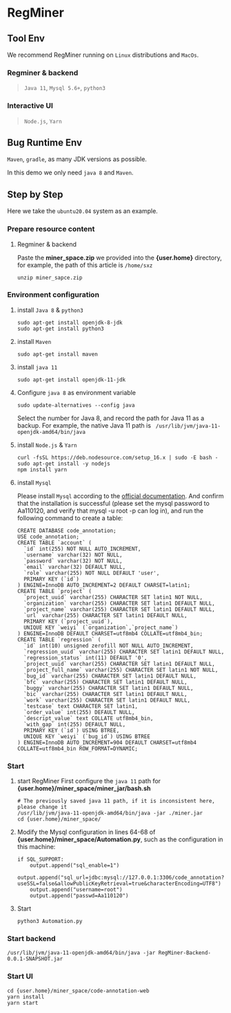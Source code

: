 # RegMiner

## Tool Env

We recommend RegMiner running on `Linux` distributions and `MacOs`.

### Regminer & backend

> `Java 11`, `Mysql 5.6+`, `python3`

### Interactive UI

> `Node.js`, `Yarn`

## Bug Runtime Env

`Maven`, `gradle`, as many JDK versions as possible.

In this demo we only need `java 8` and `Maven`.

## Step by Step

Here we take the `ubuntu20.04` system as an example.

### Prepare resource content

1. Regminer & backend

   Paste the **miner_space.zip** we provided into the **{user.home}** directory, for example, the path of this article
   is `/home/sxz`

   ```
   unzip miner_sapce.zip
   ```

### Environment configuration

1. install `Java 8` & `python3`

   ```
   sudo apt-get install openjdk-8-jdk
   sudo apt-get install python3
   ```

2. install `Maven`

   ```
   sudo apt-get install maven
   ```

3. install `java 11`

   ```
   sudo apt-get install openjdk-11-jdk
   ```

4. Configure `java 8` as environment variable

   ```
   sudo update-alternatives --config java
   ```

   Select the number for Java 8, and record the path for Java 11 as a backup. For example, the native Java 11 path
   is ` /usr/lib/jvm/java-11-openjdk-amd64/bin/java`

5. install `Node.js` & `Yarn`

   ```
   curl -fsSL https://deb.nodesource.com/setup_16.x | sudo -E bash -
   sudo apt-get install -y nodejs
   npm install yarn
   ```

6. install `Mysql`

   Please install `Mysql` according to
   the [official documentation](https://www.digitalocean.com/community/tutorials/how-to-install-mysql-on-ubuntu-22-04).
   And confirm that the installation is successful (please set the mysql password to Aa110120, and verify that mysql -u
   root -p can log in), and run the following command to create a table:

   ```
   CREATE DATABASE code_annotation;
   USE code_annotation;
   CREATE TABLE `account` (
     `id` int(255) NOT NULL AUTO_INCREMENT,
     `username` varchar(32) NOT NULL,
     `password` varchar(32) NOT NULL,
     `email` varchar(32) DEFAULT NULL,
     `role` varchar(255) NOT NULL DEFAULT 'user',
     PRIMARY KEY (`id`)
   ) ENGINE=InnoDB AUTO_INCREMENT=2 DEFAULT CHARSET=latin1;
   CREATE TABLE `project` (
     `project_uuid` varchar(255) CHARACTER SET latin1 NOT NULL,
     `organization` varchar(255) CHARACTER SET latin1 DEFAULT NULL,
     `project_name` varchar(255) CHARACTER SET latin1 DEFAULT NULL,
     `url` varchar(255) CHARACTER SET latin1 DEFAULT NULL,
     PRIMARY KEY (`project_uuid`),
     UNIQUE KEY `weiyi` (`organization`,`project_name`)
   ) ENGINE=InnoDB DEFAULT CHARSET=utf8mb4 COLLATE=utf8mb4_bin;
   CREATE TABLE `regression` (
     `id` int(10) unsigned zerofill NOT NULL AUTO_INCREMENT,
     `regression_uuid` varchar(255) CHARACTER SET latin1 DEFAULT NULL,
     `regression_status` int(11) DEFAULT '0',
     `project_uuid` varchar(255) CHARACTER SET latin1 DEFAULT NULL,
     `project_full_name` varchar(255) CHARACTER SET latin1 NOT NULL,
     `bug_id` varchar(255) CHARACTER SET latin1 DEFAULT NULL,
     `bfc` varchar(255) CHARACTER SET latin1 DEFAULT NULL,
     `buggy` varchar(255) CHARACTER SET latin1 DEFAULT NULL,
     `bic` varchar(255) CHARACTER SET latin1 DEFAULT NULL,
     `work` varchar(255) CHARACTER SET latin1 DEFAULT NULL,
     `testcase` text CHARACTER SET latin1,
     `order_value` int(255) DEFAULT NULL,
     `descript_value` text COLLATE utf8mb4_bin,
     `with_gap` int(255) DEFAULT NULL,
     PRIMARY KEY (`id`) USING BTREE,
     UNIQUE KEY `weiyi` (`bug_id`) USING BTREE
   ) ENGINE=InnoDB AUTO_INCREMENT=904 DEFAULT CHARSET=utf8mb4 COLLATE=utf8mb4_bin ROW_FORMAT=DYNAMIC;
   ```

### Start

1. start RegMiner
   First configure the `java 11` path for **{user.home}/miner_space/miner_jar/bash.sh**

   ```
   # The previously saved java 11 path, if it is inconsistent here, please change it
   /usr/lib/jvm/java-11-openjdk-amd64/bin/java -jar ./miner.jar
   cd {user.home}/miner_space/
   ```

2. Modify the Mysql configuration in lines 64-68 of **{user.home}/miner_space/Automation.py**, such as the configuration
   in this machine:

   ```
   if SQL_SUPPORT:
       output.append("sql_enable=1")
       output.append("sql_url=jdbc:mysql://127.0.0.1:3306/code_annotation?useSSL=false&allowPublicKeyRetrieval=true&characterEncoding=UTF8")
       output.append("username=root")
       output.append("passwd=Aa110120")
   ```

3. Start

   ```
   python3 Automation.py 
   ```

### Start backend

```
/usr/lib/jvm/java-11-openjdk-amd64/bin/java -jar RegMiner-Backend-0.0.1-SNAPSHOT.jar
```

### Start UI

```
cd {user.home}/miner_space/code-annotation-web
yarn install
yarn start
```

